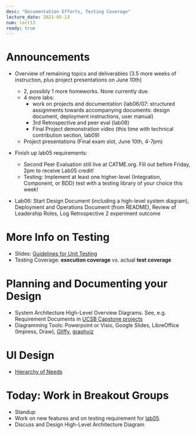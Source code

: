 ```yaml
---
desc: "Documentation Efforts, Testing Coverage"
lecture_date: 2021-05-13
num: lect13
ready: true
---
```


# Announcements
* Overview of remaining topics and deliverables (3.5 more weeks of instruction, plus project presentations on June 10th) 
    * 2, possibly 1 more homeworks. None currently due.  
    * 4 more labs: 
        * work on projects and documentation (lab06/07: structured assignments towards accompanying documents: design document, deployment instructions, user manual)
        * 3rd Retrospective and peer eval (lab08)
        * Final Project demonstration video (this time with technical contribution section, lab09)
    * Project presentations (Final exam slot, June 10th, 4-7pm)

* Finish up lab05 requirements:  
    * Second Peer Evaluation still live at CATME.org. Fill out before Friday, 2pm to receive Lab05 credit!  
    * Testing: Implement at least one higher-level (Integration, Component, or BDD) test with a testing library of your choice this week!

* Lab06: Start Design Document (including a high-level system diagram), Deployment and Operations Document (from README), Review of Leadership Roles, Log Retrospective 2 experiment outcome

# More Info on Testing
* Slides: [Guidelines for Unit Testing](https://www.cs.ucsb.edu/~holl/CS148/handouts/Slides_TestingGuidelines.pdf)
* Testing Coverage: **execution coverage** vs. actual **test coverage**

# Planning and Documenting your Design
* System Architecture High-Level Overview Diagrams. See, e.g. Requirement Documents in [UCSB Capstone projects](https://capstone.cs.ucsb.edu/past20.html)   
* Diagramming Tools:  Powerpoint or Visio, Google Slides, LibreOffice (Impress, Draw), [Gliffy](https://www.gliffy.com/), [graphviz](https://graphviz.org)

# UI Design 
* [Hierarchy of Needs](https://www.cs.ucsb.edu/~holl/CS148/handouts/HierarchyOfNeeds.pdf)

# Today: Work in Breakout Groups
* Standup
* Work on new features and on testing requirement for [lab05](https://ucsb-cs148.github.io/s21/lab/lab05/). 
* Discuss and Design High-Level Architecture Diagram



